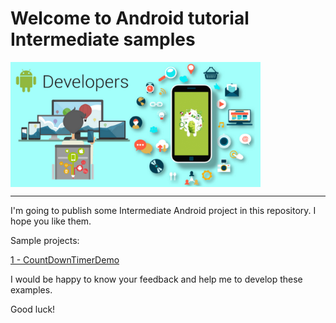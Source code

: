 # Welcome to Android tutorial Intermediate samples

<img width="400"  alt="Android tutorial samples for biginner" align="middle" src="./readmeImage.png" />
<hr>
I'm going to publish some Intermediate Android project in this repository. I hope you like them.

Sample projects:

[1 - CountDownTimerDemo](https://github.com/mahmood-ghaem/AndroidTutorialSamples_Intermediate/wiki/01-CountDownTimer-Demo)


I would be happy to know your feedback and help me to develop these examples.

Good luck!
